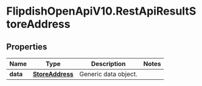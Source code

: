 # FlipdishOpenApiV10.RestApiResultStoreAddress

## Properties
Name | Type | Description | Notes
------------ | ------------- | ------------- | -------------
**data** | [**StoreAddress**](StoreAddress.md) | Generic data object. | 


